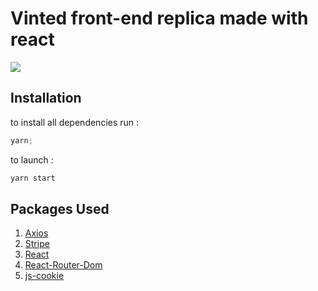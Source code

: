 # Vinted front-end replica made with react

![ ](https://j.gifs.com/AN0wxj.gif)

## Installation

to install all dependencies run :

```js
yarn;
```

to launch :

```js
yarn start
```

## Packages Used

1. [Axios](https://www.npmjs.com/package/axios)
2. [Stripe](https://stripe.com/docs/payments/accept-a-payment?integration=elements)
3. [React](https://reactjs.org/)
4. [React-Router-Dom](https://reactrouter.com/web/guides/quick-start)
5. [js-cookie](https://www.npmjs.com/package/js-cookie)
